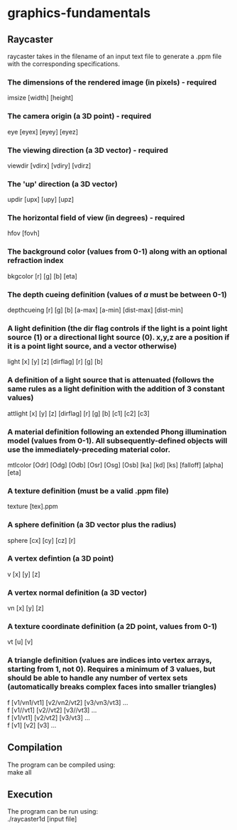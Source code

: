 # graphics-fundamentals

## Raycaster
raycaster takes in the filename of an input text file to generate a .ppm file with the corresponding specifications. 

### The dimensions of the rendered image (in pixels) - required
imsize [width] [height]

### The camera origin (a 3D point) - required
eye [eyex] [eyey] [eyez]

### The viewing direction (a 3D vector) - required
viewdir [vdirx] [vdiry] [vdirz]

### The 'up' direction (a 3D vector)
updir [upx] [upy] [upz]

### The horizontal field of view (in degrees) - required
hfov [fovh]

### The background color (values from 0-1) along with an optional refraction index
bkgcolor [r] [g] [b] [eta]

### The depth cueing definition (values of *a* must be between 0-1)
depthcueing [r] [g] [b] [a-max] [a-min] [dist-max] [dist-min]

### A light definition (the dir flag controls if the light is a point light source (1) or a directional light source (0). x,y,z are a position if it is a point light source, and a vector otherwise)
light [x] [y] [z] [dirflag] [r] [g] [b]

### A definition of a light source that is attenuated (follows the same rules as a light definition with the addition of 3 constant values)
attlight [x] [y] [z] [dirflag] [r] [g] [b] [c1] [c2] [c3]

### A material definition following an extended Phong illumination model (values from 0-1). All subsequently-defined objects will use the immediately-preceding material color. 
mtlcolor [Odr] [Odg] [Odb] [Osr] [Osg] [Osb] [ka] [kd] [ks] [falloff] [alpha] [eta]

### A texture definition (must be a valid .ppm file)
texture [tex].ppm

### A sphere definition (a 3D vector plus the radius)
sphere [cx] [cy] [cz] [r]

### A vertex defintion (a 3D point)
v [x] [y] [z]

### A vertex normal definition (a 3D vector)
vn [x] [y] [z]

### A texture coordinate definition (a 2D point, values from 0-1)
vt [u] [v]

### A triangle definition (values are indices into vertex arrays, starting from 1, not 0). Requires a minimum of 3 values, but should be able to handle any number of vertex sets (automatically breaks complex faces into smaller triangles)
f [v1/vn1/vt1] [v2/vn2/vt2] [v3/vn3/vt3] ... <br>
f [v1//vt1] [v2//vt2] [v3//vt3] ... <br>
f [v1/vt1] [v2/vt2] [v3/vt3] ... <br>
f [v1] [v2] [v3] ...

## Compilation
The program can be compiled using: <br>
make all

## Execution
The program can be run using: <br>
./raycaster1d [input file]
